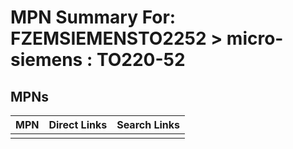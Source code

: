 



# MPN Summary For: FZEMSIEMENSTO2252 > micro-siemens : TO220-52

## MPNs
  

|MPN|Direct Links|Search Links|
| :--- | :--- | :--- |
||||
